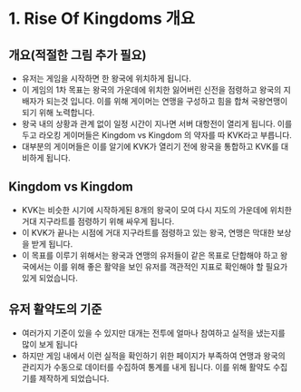 # 1. Rise Of Kingdoms 개요

## 개요\(적절한 그림 추가 필요\)

* 유저는  게임을 시작하면 한 왕국에 위치하게 됩니다. 
* 이 게임의 1차 목표는 왕국의 가운데에 위치한 잃어버린 신전을 점령하고 왕국의 지배자가 되는것 입니다. 이를 위해 게이머는 연맹을 구성하고 힘을 합쳐 국왕연맹이 되기 위해 노력합니다.
* 왕국 내의 상황과 관계 없이 일정 시간이 지나면 서버 대항전이 열리게 됩니다. 이를 두고 라오킹 게이머들은 Kingdom vs Kingdom 의 약자를 따 KVK라고 부릅니다.
* 대부분의 게이머들은 이를 알기에 KVK가 열리기 전에 왕국을 통합하고 KVK를 대비하게 됩니다.

## Kingdom vs Kingdom

* KVK는 비슷한 시기에 시작하게된 8개의 왕국이 모여 다시 지도의 가운데에 위치한 거대 지구라트를 점령하기 위해 싸우게 됩니다.
* 이 KVK가 끝나는 시점에 거대 지구라트를 점령하고 있는 왕국, 연맹은 막대한 보상을 받게 됩니다. 
* 이 목표를 이루기 위해서는 왕국과 연맹의 유저들이 같은 목표로 단합해야 하고 왕국에서는 이를 위해 좋은 활약을 보인 유저를 객관적인 지표로 확인해야 할 필요가 있게 되었습니다.

## 유저 활약도의 기준

* 여러가지 기준이 있을 수 있지만 대개는 전투에 얼마나 참여하고 실적을 냈는지를 많이 보게 됩니다
* 하지만 게임 내에서 이런 실적을 확인하기 위한 페이지가 부족하여 연맹과 왕국의 관리지가 수동으로 데이터를 수집하여 통계를 내게 됩니다. 이를 위해 활약도 수집기를 제작하게 되었습니다.

